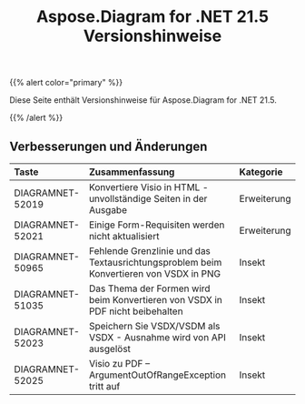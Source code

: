 ﻿---
title: Aspose.Diagram for .NET 21.5 Versionshinweise
type: docs
weight: 8
url: /de/net/aspose-diagram-for-net-21-5-release-notes/
---
{{% alert color="primary" %}} 

Diese Seite enthält Versionshinweise für Aspose.Diagram for .NET 21.5.

{{% /alert %}} 
## **Verbesserungen und Änderungen**

|**Taste**|**Zusammenfassung**|**Kategorie**|
|:- |:- |:- |
|DIAGRAMNET-52019|Konvertiere Visio in HTML - unvollständige Seiten in der Ausgabe|Erweiterung|
|DIAGRAMNET-52021|Einige Form-Requisiten werden nicht aktualisiert|Erweiterung|
|DIAGRAMNET-50965|Fehlende Grenzlinie und das Textausrichtungsproblem beim Konvertieren von VSDX in PNG|Insekt|
|DIAGRAMNET-51035|Das Thema der Formen wird beim Konvertieren von VSDX in PDF nicht beibehalten|Insekt|
|DIAGRAMNET-52023|Speichern Sie VSDX/VSDM als VSDX - Ausnahme wird von API ausgelöst|Insekt|
|DIAGRAMNET-52025|Visio zu PDF – ArgumentOutOfRangeException tritt auf|Insekt|




